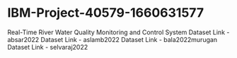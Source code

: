 # IBM-Project-40579-1660631577
Real-Time River Water Quality Monitoring and Control System
Dataset Link - absar2022
Dataset Link - aslamb2022
Dataset Link - bala2022murugan
Dataset Link - selvaraj2022
